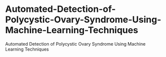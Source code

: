 # Automated-Detection-of-Polycystic-Ovary-Syndrome-Using-Machine-Learning-Techniques
Automated Detection of Polycystic Ovary Syndrome Using Machine Learning Techniques
